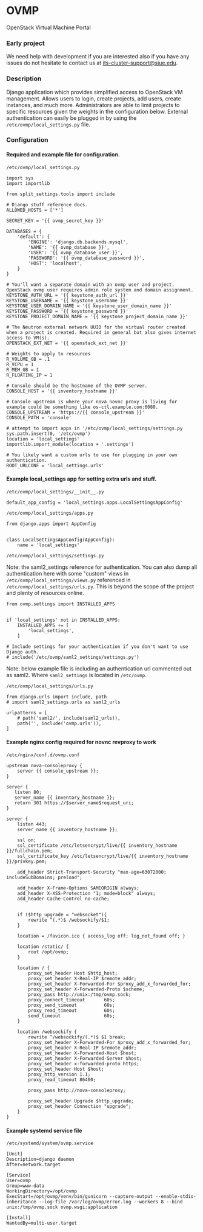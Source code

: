 # OVMP
OpenStack Virtual Machine Portal

### Early project
We need help with development if you are interested also if you have any issues do not hesitate to contact us at its-cluster-support@siue.edu.

### Description
Django application which provides simplified access to OpenStack VM management. Allows users to login, create projects, add users, create instances, and much more. Administrators are able to limit projects to specific resources given the weights in the configuration below. External authentication can easily be plugged in by using the `/etc/ovmp/local_settings.py` file.

### Configuration

#### Required and example file for configuration.

`/etc/ovmp/local_settings.py`

```
import sys
import importlib

from split_settings.tools import include

# Django stuff reference docs.
ALLOWED_HOSTS = ['*']

SECRET_KEY = '{{ ovmp_secret_key }}'

DATABASES = {
    'default': {
        'ENGINE': 'django.db.backends.mysql',
        'NAME': '{{ ovmp_database }}',
        'USER': '{{ ovmp_database_user }}',
        'PASSWORD': '{{ ovmp_database_password }}',
        'HOST': 'localhost',
    }
}

# You'll want a separate domain with an ovmp user and project. OpenStack ovmp user requires admin role system and domain assignment.
KEYSTONE_AUTH_URL = '{{ keystone_auth_url }}'
KEYSTONE_USERNAME = '{{ keystone_username }}'
KEYSTONE_USER_DOMAIN_NAME = '{{ keystone_user_domain_name }}'
KEYSTONE_PASSWORD = '{{ keystone_password }}'
KEYSTONE_PROJECT_DOMAIN_NAME = '{{ keystone_project_domain_name }}'

# The Neutron external network UUID for the virtual router created when a project is created. Required in general but also gives internet access to VM(s).
OPENSTACK_EXT_NET = '{{ openstack_ext_net }}'

# Weights to apply to resources
R_VOLUME_GB = .1
R_VCPU = 1
R_MEM_GB = 1
R_FLOATING_IP = 1

# Console should be the hostname of the OVMP server.
CONSOLE_HOST = '{{ inventory_hostname }}'

# Console upstream is where your nova novnc proxy is living for example could be something like os-ctl.example.com:6080.
CONSOLE_UPSTREAM = 'https://{{ console_upstream }}'
CONSOLE_PATH = 'console'

# attempt to import apps in '/etc/ovmp/local_settings/settings.py
sys.path.insert(0, '/etc/ovmp')
location = 'local_settings'
importlib.import_module(location + '.settings')

# You likely want a custom urls to use for plugging in your own authentication.
ROOT_URLCONF = 'local_settings.urls'
```

#### Example local_settings app for setting extra urls and stuff.

`/etc/ovmp/local_settings/__init__.py`

```
default_app_config = 'local_settings.apps.LocalSettingsAppConfig'
```

`/etc/ovmp/local_settings/apps.py`

```
from django.apps import AppConfig


class LocalSettingsAppConfig(AppConfig):
    name = 'local_settings'
```

`/etc/ovmp/local_settings/settings.py`

Note: the saml2_settings reference for authentication. You can also dump all authentication here with some "custom" views in `/etc/ovmp/local_settings/views.py` referenced in `/etc/ovmp/local_settings/urls.py`. This is beyond the scope of the project and plenty of resources online.

```
from ovmp.settings import INSTALLED_APPS


if 'local_settings' not in INSTALLED_APPS:
    INSTALLED_APPS += [
        'local_settings',
    ]

# Include settings for your authentication if you don't want to use Django auth.
# include('/etc/ovmp/saml2_settings/settings.py')
```

Note: below example file is including an authentication url commented out as saml2. Where `saml2_settings` is located in `/etc/ovmp`.

`/etc/ovmp/local_settings/urls.py`

```
from django.urls import include, path
# import saml2_settings.urls as saml2_urls

urlpatterns = [
    # path('saml2/', include(saml2_urls)),
    path('', include('ovmp.urls')),
]
```

#### Example nginx config required for novnc revproxy to work


`/etc/nginx/conf.d/ovmp.conf`

```
upstream nova-consoleproxy {
    server {{ console_upstream }};
}

server {
   listen 80;
   server_name {{ inventory_hostname }};
   return 301 https://$server_name$request_uri;
}

server {
    listen 443;
    server_name {{ inventory_hostname }};

    ssl on;
    ssl_certificate /etc/letsencrypt/live/{{ inventory_hostname }}/fullchain.pem;
    ssl_certificate_key /etc/letsencrypt/live/{{ inventory_hostname }}/privkey.pem;

    add_header Strict-Transport-Security "max-age=63072000; includeSubDomains; preload";

    add_header X-Frame-Options SAMEORIGIN always;
    add_header X-XSS-Protection "1; mode=block" always;
    add_header Cache-Control no-cache;


    if ($http_upgrade = "websocket"){
        rewrite ^(.*)$ /websockify/$1;
    }

    location = /favicon.ico { access_log off; log_not_found off; }

    location /static/ {
        root /opt/ovmp;
    }

    location / {
        proxy_set_header Host $http_host;
        proxy_set_header X-Real-IP $remote_addr;
        proxy_set_header X-Forwarded-For $proxy_add_x_forwarded_for;
        proxy_set_header X-Forwarded-Proto $scheme;
        proxy_pass http://unix:/tmp/ovmp.sock;
        proxy_connect_timeout       60s;
        proxy_send_timeout          60s;
        proxy_read_timeout          60s;
        send_timeout                60s;
    }

    location /websockify {
        rewrite ^/websockify/(.*)$ $1 break;
        proxy_set_header X-Forwarded-For $proxy_add_x_forwarded_for;
        proxy_set_header X-Real-IP $remote_addr;
        proxy_set_header X-Forwarded-Host $host;
        proxy_set_header X-Forwarded-Server $host;
        proxy_set_header x-forwarded-proto https;
        proxy_set_header Host $host;
        proxy_http_version 1.1;
        proxy_read_timeout 86400;

        proxy_pass http://nova-consoleproxy;

        proxy_set_header Upgrade $http_upgrade;
        proxy_set_header Connection "upgrade";
    }
}
```

#### Example systemd service file

`/etc/systemd/system/ovmp.service`

```
[Unit]
Description=django daemon
After=network.target

[Service]
User=ovmp
Group=www-data
WorkingDirectory=/opt/ovmp
ExecStart=/opt/ovmp/venv/bin/gunicorn --capture-output --enable-stdio-inheritance --log-file /var/log/ovmp/error.log --workers 8 --bind unix:/tmp/ovmp.sock ovmp.wsgi:application

[Install]
WantedBy=multi-user.target
```
